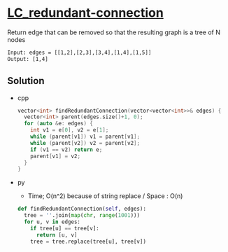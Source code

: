 # [LC_redundant-connection](https://leetcode.com/problems/redundant-connection)

Return edge that can be removed so that the resulting graph is a tree of N nodes

```txt
Input: edges = [[1,2],[2,3],[3,4],[1,4],[1,5]]
Output: [1,4]
```

## Solution

* cpp

  ```cpp
  vector<int> findRedundantConnection(vector<vector<int>>& edges) {
    vector<int> parent(edges.size()+1, 0);
    for (auto &e: edges) {
      int v1 = e[0], v2 = e[1];
      while (parent[v1]) v1 = parent[v1];
      while (parent[v2]) v2 = parent[v2];
      if (v1 == v2) return e;
      parent[v1] = v2;
    }
  }
  ```

* py
  * Time; O(n^2) because of string replace / Space : O(n)

  ```py
  def findRedundantConnection(self, edges):
    tree = ''.join(map(chr, range(1001)))
    for u, v in edges:
      if tree[u] == tree[v]:
        return [u, v]
      tree = tree.replace(tree[u], tree[v])
  ```
